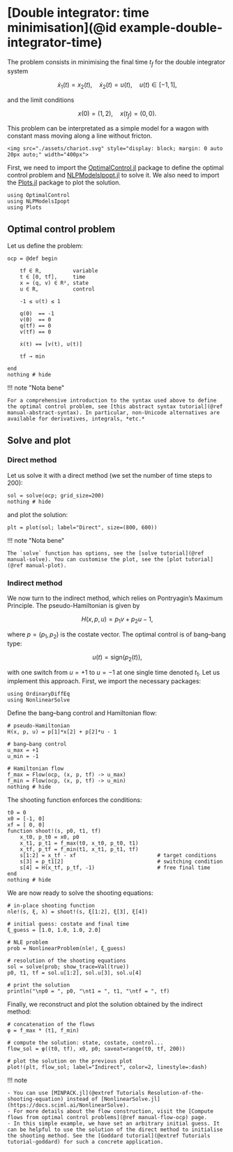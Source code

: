 # [Double integrator: time minimisation](@id example-double-integrator-time)

The problem consists in minimising the final time $t_f$ for the double integrator system

```math
    \dot x_1(t) = x_2(t), \quad \dot x_2(t) = u(t), \quad u(t) \in [-1,1],
```

and the limit conditions

```math
    x(0) = (1,2), \quad x(t_f) = (0,0).
```

This problem can be interpretated as a simple model for a wagon with constant mass moving along a line without fricton.

```@raw html
<img src="./assets/chariot.svg" style="display: block; margin: 0 auto 20px auto;" width="400px">
```

First, we need to import the [OptimalControl.jl](https://control-toolbox.org/OptimalControl.jl) package to define the 
optimal control problem and [NLPModelsIpopt.jl](https://jso.dev/NLPModelsIpopt.jl) to solve it. 
We also need to import the [Plots.jl](https://docs.juliaplots.org) package to plot the solution.

```@example main
using OptimalControl
using NLPModelsIpopt
using Plots
```

## Optimal control problem

Let us define the problem:

```@example main
ocp = @def begin

    tf ∈ R,          variable
    t ∈ [0, tf],     time
    x = (q, v) ∈ R², state
    u ∈ R,           control

    -1 ≤ u(t) ≤ 1

    q(0)  == -1
    v(0)  == 0
    q(tf) == 0
    v(tf) == 0

    ẋ(t) == [v(t), u(t)]

    tf → min

end
nothing # hide
```

!!! note "Nota bene"

    For a comprehensive introduction to the syntax used above to define the optimal control problem, see [this abstract syntax tutorial](@ref manual-abstract-syntax). In particular, non-Unicode alternatives are available for derivatives, integrals, *etc.*

## Solve and plot

### Direct method

Let us solve it with a direct method (we set the number of time steps to 200):

```@example main
sol = solve(ocp; grid_size=200)
nothing # hide
```

and plot the solution:

```@example main
plt = plot(sol; label="Direct", size=(800, 600))
```

!!! note "Nota bene"

    The `solve` function has options, see the [solve tutorial](@ref manual-solve). You can customise the plot, see the [plot tutorial](@ref manual-plot).

### Indirect method

We now turn to the indirect method, which relies on Pontryagin’s Maximum Principle.  The pseudo-Hamiltonian is given by

```math
H(x, p, u) = p_1 v + p_2 u - 1,
```

where $p = (p_1, p_2)$ is the costate vector. The optimal control is of bang–bang type:

```math
u(t) = \mathrm{sign}(p_2(t)),
```

with one switch from $u=+1$ to $u=-1$ at one single time denoted $t_1$. Let us implement this approach. First, we import the necessary packages:

```@example main
using OrdinaryDiffEq
using NonlinearSolve
```

Define the bang–bang control and Hamiltonian flow:

```@example main
# pseudo-Hamiltonian
H(x, p, u) = p[1]*x[2] + p[2]*u - 1

# bang–bang control
u_max = +1
u_min = -1

# Hamiltonian flow
f_max = Flow(ocp, (x, p, tf) -> u_max)
f_min = Flow(ocp, (x, p, tf) -> u_min)
nothing # hide
```

The shooting function enforces the conditions:

```@example main
t0 = 0
x0 = [-1, 0]
xf = [ 0, 0]
function shoot!(s, p0, t1, tf) 
    x_t0, p_t0 = x0, p0
    x_t1, p_t1 = f_max(t0, x_t0, p_t0, t1)
    x_tf, p_tf = f_min(t1, x_t1, p_t1, tf)
    s[1:2] = x_tf - xf                          # target conditions
    s[3] = p_t1[2]                              # switching condition
    s[4] = H(x_tf, p_tf, -1)                    # free final time
end
nothing # hide
```

We are now ready to solve the shooting equations:

```@example main
# in-place shooting function
nle!(s, ξ, λ) = shoot!(s, ξ[1:2], ξ[3], ξ[4]) 

# initial guess: costate and final time
ξ_guess = [1.0, 1.0, 1.0, 2.0]

# NLE problem
prob = NonlinearProblem(nle!, ξ_guess)

# resolution of the shooting equations
sol = solve(prob; show_trace=Val(true))
p0, t1, tf = sol.u[1:2], sol.u[3], sol.u[4]

# print the solution
println("\np0 = ", p0, "\nt1 = ", t1, "\ntf = ", tf)
```

Finally, we reconstruct and plot the solution obtained by the indirect method:

```@example main
# concatenation of the flows
φ = f_max * (t1, f_min)

# compute the solution: state, costate, control...
flow_sol = φ((t0, tf), x0, p0; saveat=range(t0, tf, 200))

# plot the solution on the previous plot
plot!(plt, flow_sol; label="Indirect", color=2, linestyle=:dash)
```

!!! note

    - You can use [MINPACK.jl](@extref Tutorials Resolution-of-the-shooting-equation) instead of [NonlinearSolve.jl](https://docs.sciml.ai/NonlinearSolve).
    - For more details about the flow construction, visit the [Compute flows from optimal control problems](@ref manual-flow-ocp) page.
    - In this simple example, we have set an arbitrary initial guess. It can be helpful to use the solution of the direct method to initialise the shooting method. See the [Goddard tutorial](@extref Tutorials tutorial-goddard) for such a concrete application.